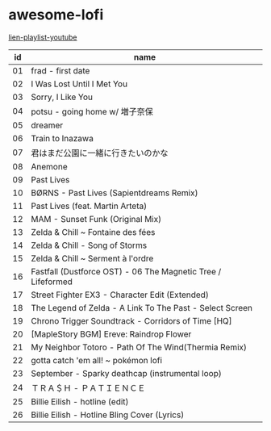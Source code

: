 # awesome-lofi

[lien-playlist-youtube](https://www.youtube.com/playlist?list=PLvYUTIn8qT9YjXOXNxAtgopDMyVYQjc_c)

id | name
-|-
01 | frad - first date
02 | I Was Lost Until I Met You
03 | Sorry, I Like You
04 | potsu - going home w/ 増子奈保
05 | dreamer
06 | Train to Inazawa
07 | 君はまだ公園に一緒に行きたいのかな
08 | Anemone
09 | Past Lives
10 | BØRNS - Past Lives (Sapientdreams Remix)
11 | Past Lives (feat. Martin Arteta)
12 | MAM - Sunset Funk (Original Mix)
13 | Zelda & Chill ~ Fontaine des fées
14 | Zelda & Chill - Song of Storms
15 | Zelda & Chill ~ Serment à l'ordre
16 | Fastfall (Dustforce OST) - 06 The Magnetic Tree / Lifeformed
17 | Street Fighter EX3 - Character Edit (Extended)
18 | The Legend of Zelda - A Link To The Past - Select Screen
19 | Chrono Trigger Soundtrack - Corridors of Time [HQ]
20 | [MapleStory BGM] Ereve: Raindrop Flower
21 | My Neighbor Totoro - Path Of The Wind(Thermia Remix)
22 | gotta catch 'em all! ~ pokémon lofi
23 | September - Sparky deathcap (instrumental loop)
24 | ＴＲＡ＄Ｈ - ＰＡＴＩＥＮＣＥ
25 | Billie Eilish - hotline (edit)
26 | Billie Eilish - Hotline Bling Cover (Lyrics)
